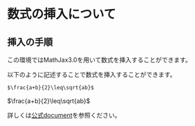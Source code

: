 # 数式の挿入について
## 挿入の手順
この環境ではMathJax3.0を用いて数式を挿入することができます。

以下のように記述することで数式を挿入することができます。

```markdown
$\frac{a+b}{2}\leq\sqrt{ab}$
```

$\frac{a+b}{2}\leq\sqrt{ab}$

詳しくは[公式document](https://docs.mathjax.org/en/v3.2-latest/index.html)を参照ください。